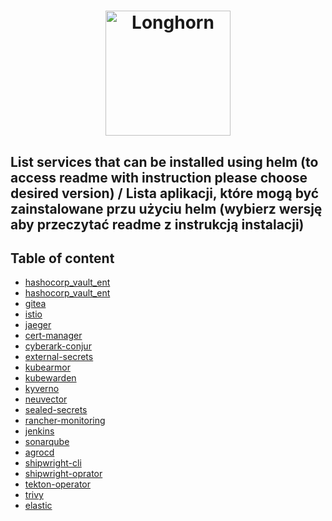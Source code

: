 <h1 align="center" style="border-bottom: none">
    <a href="https://linuxpolska.com/pl/" target="_blank"><img alt="Longhorn" width="200px" src="https://github.com/linuxpolska/ezd-rp/blob/release/1.0.0/docs/LinuxPolska-icon.png""></a>
</h1>


## List services that can be installed using helm (to access readme with instruction please choose desired version) / Lista aplikacji, które mogą być zainstalowane przu użyciu helm (wybierz wersję aby przeczytać readme z instrukcją instalacji)

## Table of content
- [hashocorp_vault_ent](https://github.com/linuxpolska/charts/tree/main/charts/hashocorp_vault_ent)
- [hashocorp_vault_ent](https://github.com/linuxpolska/charts/tree/main/charts/hashocorp_vault)
- [gitea](https://github.com/linuxpolska/charts/tree/main/charts/gitea)
- [istio](https://github.com/linuxpolska/charts/tree/main/charts/istio)
- [jaeger](https://github.com/linuxpolska/charts/tree/main/charts/jaeger)
- [cert-manager](https://github.com/linuxpolska/charts/tree/main/charts/cert-manager)
- [cyberark-conjur](https://github.com/linuxpolska/charts/tree/main/charts/cyberark_conjur)
- [external-secrets](https://github.com/linuxpolska/charts/tree/main/charts/external-secrets)
- [kubearmor](https://github.com/linuxpolska/charts/tree/main/charts/kubearmor)
- [kubewarden](https://github.com/linuxpolska/charts/tree/main/charts/kubewarden)
- [kyverno](https://github.com/linuxpolska/charts/tree/main/charts/kyverno)
- [neuvector](https://github.com/linuxpolska/charts/tree/main/charts/neuvector)
- [sealed-secrets](https://github.com/linuxpolska/charts/tree/main/charts/sealed-secrets)
- [rancher-monitoring](https://github.com/linuxpolska/charts/tree/main/charts/rancher-monitoring)
- [jenkins](https://github.com/linuxpolska/charts/tree/main/charts/jenkins)
- [sonarqube](https://github.com/linuxpolska/charts/tree/main/charts/sonarqube)
- [agrocd](https://github.com/linuxpolska/charts/tree/main/charts/argocd)
- [shipwright-cli](https://github.com/linuxpolska/charts/tree/main/charts/shipwright-cli)
- [shipwright-oprator](https://github.com/linuxpolska/charts/tree/main/charts/shipwright-operator)
- [tekton-operator](https://github.com/linuxpolska/charts/tree/main/charts/tekton-operator)
- [trivy](https://github.com/linuxpolska/charts/tree/main/charts/trivy)
- [elastic](https://github.com/linuxpolska/charts/tree/main/charts/elastic)

